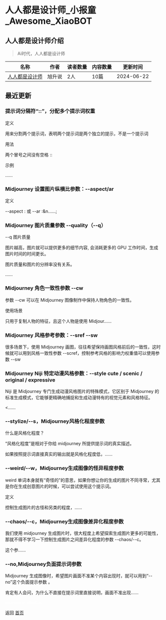 # 人人都是设计师_小报童_Awesome_XiaoBOT

## 人人都是设计师介绍
> Ai时代，人人都是设计师  
  


|名称|作者|读者数量|内容数量|更新时间|
|---|---|---|---|---|
|[人人都是设计师](https://xiaobot.net/p/designer?refer=9c3f1c95-a052-465a-9902-f6d75080262a)|旭升说|2人|10篇|2024-06-22|

## 最近更新
### 提示词分隔符“::”，分配多个提示词权重

定义

用来分割两个提示词，表明两个提示词是两个独立的提示，不是一个提示词



用法

两个冒号之间没有空格 ::



示例

......

### Midjourney 设置图片纵横比参数：--aspect/ar

 定义

 \--aspect <value>:<value> 或 \--ar <value>:<value>&n......;

### Midjourney 图片质量参数 --quality（--q）

\--q 图片质量

图片越高，图片就可以提供更多的细节内容, 会消耗更多的 GPU 工作时间，生成图片时间的时间更长。

图片质量和图片的分辨率没有关系。



......

### Midjourney 角色一致性参数 --cw

参数 --cw 可以在 Midjourney 图像制作中保持人物角色的一致性。



使用场景

只用于复制人物的特征，且这个人物是使用 Midjour......

### Midjourney 风格参考参数：--sref --sw

很多场景下，使用 Midjourney 画图，往往希望保持画图风格前后的一致性，这时候就可以用到风格一致性参数
--scref，控制参考风格的影响力权重值可以使用参数 --sw

### Midjourney Niji 特定动漫风格参数：--style cute / scenic / original / expressive

Niji 是 Midjourney 专门生成动漫风格图片的特殊模式，它区别于 Midjourney
的标准生成模式，它能够更精确地捕捉和生成动漫特有的视觉元素和风格特征。

<......

### \--stylize/--s，Midjourney风格化程度参数

什么是风格化程度？

“风格化程度”是相对于你给 midjourney 所提供提示词的真实描述。

如果按照提示词直接真实的输出就是风格化程度低，......

### \--weird/--w，Midjourney生成图像的怪异程度参数

weird 单词本身就有“奇怪的”的意思，如果你想让你的生成的图片不同寻常，尤其是你在生成创意图片的时候，可以尝试使用这个提示词。

定义

控制生成图片的古怪和另类的程度，......

### \--chaos/--c，Midjourney生成图像差异化程度参数

我们使用 midjourney 生成图片时，很大程度上希望探索生成图片更多的可能性，那就不得不学习一下控制生成图片之间差异化程度的参数
--chaos/--c。

这个参......

### \--no,Midjourney负面提示词参数

Midjourney 生成图像时，希望图片画面不准某个内容出现时，就可以用到“--no”这个负面提示参数 。

肯定有人会问，为什么不直接在提示词里直接说明，画面不准出现......


<a href="https://github.com/Reno9527/awesome-xiaobot" style="color: white; text-decoration: none;">awesome-xiaobot</a>

返回 [首页](../README.md)
